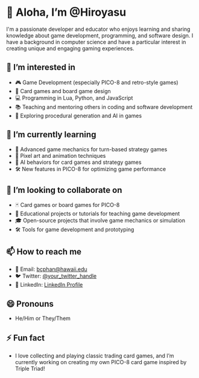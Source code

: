 # 👋 Aloha, I’m @Hiroyasu

I'm a passionate developer and educator who enjoys learning and sharing knowledge about game development, programming, and software design. I have a background in computer science and have a particular interest in creating unique and engaging gaming experiences.

## 👀 I’m interested in
- 🎮 Game Development (especially PICO-8 and retro-style games)
- 🧩 Card games and board game design
- 💻 Programming in Lua, Python, and JavaScript
- 📚 Teaching and mentoring others in coding and software development
- 🌌 Exploring procedural generation and AI in games

## 🌱 I’m currently learning
- 🚀 Advanced game mechanics for turn-based strategy games
- 🎨 Pixel art and animation techniques
- 🧠 AI behaviors for card games and strategy games
- 🛠️ New features in PICO-8 for optimizing game performance

## 💞️ I’m looking to collaborate on
- 🃏 Card games or board games for PICO-8
- 🤝 Educational projects or tutorials for teaching game development
- 🎓 Open-source projects that involve game mechanics or simulation
- 🛠️ Tools for game development and prototyping

## 📫 How to reach me
- 📧 Email: [bcphan@hawaii.edu](mailto:bcphan@hawaii.edu)
- 🐦 Twitter: [@your_twitter_handle](https://twitter.com/your_twitter_handle)
- 💼 LinkedIn: [LinkedIn Profile](https://www.linkedin.com/in/binhcphan/)

## 😄 Pronouns
- He/Him or They/Them

## ⚡ Fun fact
- I love collecting and playing classic trading card games, and I’m currently working on creating my own PICO-8 card game inspired by Triple Triad!
